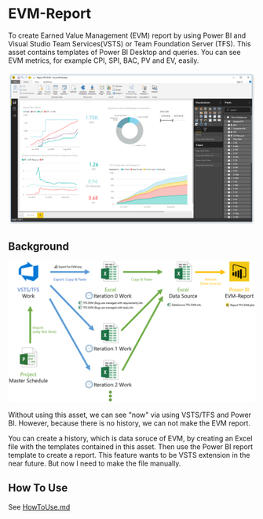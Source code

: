 # EVM-Report
To create Earned Value Management (EVM) report by using Power BI and Visual Studio Team Services(VSTS) or Team Foundation Server (TFS). This asset contains templates of Power BI Desktop and queries. You can see EVM metrics, for example CPI, SPI, BAC, PV and EV, easily.

![Power BI Screen Image](HowToUse/images/headline-powerbi.png)

## Background
![Power BI Screen Image](HowToUse/images/headline-fig.png)

Without using this asset, we can see "now" via using VSTS/TFS and Power BI.
However, because there is no history, we can not make the EVM report. 

You can create a history, which is data soruce of EVM, by creating an Excel file with the templates contained in this asset. Then use the Power BI report template to create a report.
This feature wants to be VSTS extension in the near future. But now I need to make the file manually.

## How To Use
See [HowToUse.md](HowToUse/HowToUse.md)